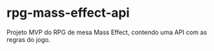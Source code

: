 # rpg-mass-effect-api
Projeto MVP do RPG de mesa Mass Effect, contendo uma API com as regras do jogo.
